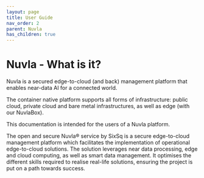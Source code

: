 ```yaml
---
layout: page
title: User Guide
nav_order: 2
parent: Nuvla
has_children: true
---
```


# Nuvla - What is it?

Nuvla is a secured edge-to-cloud (and back) management platform that enables near-data AI for a connected world.

The container native platform supports all forms of infrastructure: public cloud, private cloud and bare metal infrastructures, as well as edge (with our NuvlaBox).

This documentation is intended for the users of a Nuvla platform.

The open and secure Nuvla® service by SixSq is a secure edge-to-cloud management platform which facilitates the implementation of operational edge-to-cloud solutions. The solution leverages near data processing, edge and cloud computing, as well as smart data management. It optimises the different skills required to realise real-life solutions, ensuring the project is put on a path towards success.
